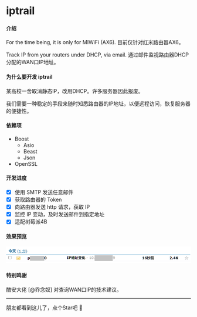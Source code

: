 # iptrail

#### 介绍
For the time being, it is only for MIWiFi (AX6).
目前仅针对红米路由器AX6。

Track IP from your routers under DHCP, via email.
通过邮件监视路由器DHCP分配的WAN口IP地址。



#### 为什么要开发 iptrail
某高校一舍取消静态IP，改用DHCP。许多服务器因此报废。

我们需要一种稳定的手段来随时知悉路由器的IP地址，以便远程访问，恢复服务器的便捷性。

#### 依赖项
- Boost
  - Asio
  - Beast
  - Json
- OpenSSL

#### 开发进度
- [x] 使用 SMTP 发送任意邮件
- [x] 获取路由器的 Token
- [x] 向路由器发送 http 请求，获取 IP
- [x] 监控 IP 变动，及时发送邮件到指定地址
- [x] 适配树莓派4B

#### 效果预览
![效果预览](doc/assets/result.png)


#### 特别鸣谢
酷安大佬 [@乔念奴] 对查询WAN口IP的技术建议。

---

朋友都看到这儿了，点个Star吧 🎅